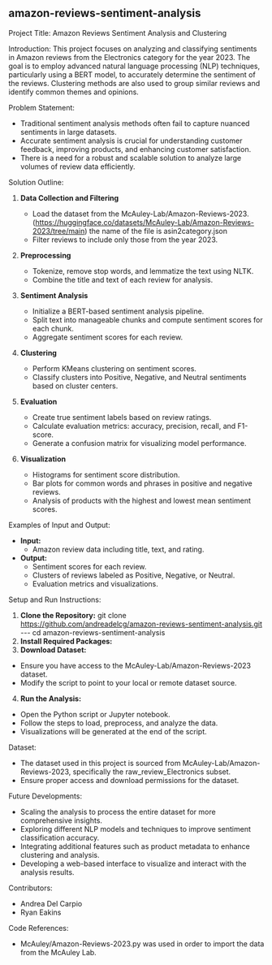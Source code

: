 amazon-reviews-sentiment-analysis
-----------

Project Title: Amazon Reviews Sentiment Analysis and Clustering

Introduction:
This project focuses on analyzing and classifying sentiments in Amazon reviews from the Electronics category for the year 2023. The goal is to employ advanced natural language processing (NLP) techniques, particularly using a BERT model, to accurately determine the sentiment of the reviews. Clustering methods are also used to group similar reviews and identify common themes and opinions.

Problem Statement:
- Traditional sentiment analysis methods often fail to capture nuanced sentiments in large datasets.
- Accurate sentiment analysis is crucial for understanding customer feedback, improving products, and enhancing customer satisfaction.
- There is a need for a robust and scalable solution to analyze large volumes of review data efficiently.

Solution Outline:
1. **Data Collection and Filtering**
   - Load the dataset from the McAuley-Lab/Amazon-Reviews-2023. (https://huggingface.co/datasets/McAuley-Lab/Amazon-Reviews-2023/tree/main) the name of the file is asin2category.json
   - Filter reviews to include only those from the year 2023.

2. **Preprocessing**
   - Tokenize, remove stop words, and lemmatize the text using NLTK.
   - Combine the title and text of each review for analysis.

3. **Sentiment Analysis**
   - Initialize a BERT-based sentiment analysis pipeline.
   - Split text into manageable chunks and compute sentiment scores for each chunk.
   - Aggregate sentiment scores for each review.

4. **Clustering**
   - Perform KMeans clustering on sentiment scores.
   - Classify clusters into Positive, Negative, and Neutral sentiments based on cluster centers.

5. **Evaluation**
   - Create true sentiment labels based on review ratings.
   - Calculate evaluation metrics: accuracy, precision, recall, and F1-score.
   - Generate a confusion matrix for visualizing model performance.

6. **Visualization**
   - Histograms for sentiment score distribution.
   - Bar plots for common words and phrases in positive and negative reviews.
   - Analysis of products with the highest and lowest mean sentiment scores.

Examples of Input and Output:
- **Input:** 
  - Amazon review data including title, text, and rating.
- **Output:**
  - Sentiment scores for each review.
  - Clusters of reviews labeled as Positive, Negative, or Neutral.
  - Evaluation metrics and visualizations.

Setup and Run Instructions:

1. **Clone the Repository:** git clone https://github.com/andreadelcg/amazon-reviews-sentiment-analysis.git --- cd amazon-reviews-sentiment-analysis
2. **Install Required Packages:**
3. **Download Dataset:**
- Ensure you have access to the McAuley-Lab/Amazon-Reviews-2023 dataset.
- Modify the script to point to your local or remote dataset source.

4. **Run the Analysis:**
- Open the Python script or Jupyter notebook.
- Follow the steps to load, preprocess, and analyze the data.
- Visualizations will be generated at the end of the script.

Dataset:
- The dataset used in this project is sourced from McAuley-Lab/Amazon-Reviews-2023, specifically the raw_review_Electronics subset.
- Ensure proper access and download permissions for the dataset.

Future Developments:
- Scaling the analysis to process the entire dataset for more comprehensive insights.
- Exploring different NLP models and techniques to improve sentiment classification accuracy.
- Integrating additional features such as product metadata to enhance clustering and analysis.
- Developing a web-based interface to visualize and interact with the analysis results.

Contributors:
- Andrea Del Carpio
- Ryan Eakins

Code References:
- McAuley/Amazon-Reviews-2023.py was used in order to import the data from the McAuley Lab.
